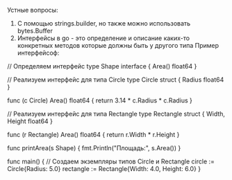 Устные вопросы:
1) С помощью strings.builder, но также можно использовать bytes.Buffer
2) Интерфейсы в go - это определение и описание каких-то конкретных методов которые должны быть у другого типа
Пример интерфейсоф:

// Определяем интерфейс
type Shape interface {
    Area() float64
}

// Реализуем интерфейс для типа Circle
type Circle struct {
    Radius float64
}

func (c Circle) Area() float64 {
    return 3.14 * c.Radius * c.Radius
}

// Реализуем интерфейс для типа Rectangle
type Rectangle struct {
    Width, Height float64
}

func (r Rectangle) Area() float64 {
    return r.Width * r.Height
}

func printArea(s Shape) {
    fmt.Println("Площадь:", s.Area())
}

func main() {
    // Создаем экземпляры типов Circle и Rectangle
    circle := Circle{Radius: 5.0}
    rectangle := Rectangle{Width: 4.0, Height: 6.0}
}




